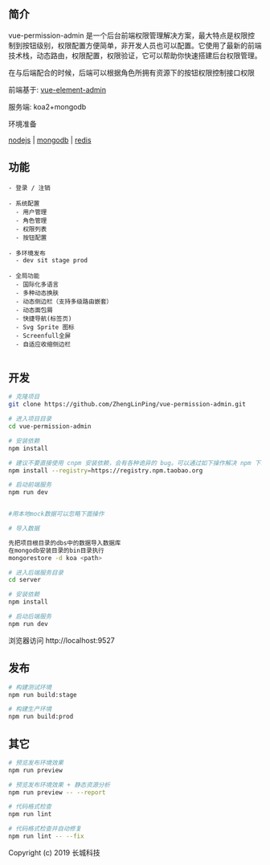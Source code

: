 
## 简介

vue-permission-admin 是一个后台前端权限管理解决方案，最大特点是权限控制到按钮级别，权限配置方便简单，非开发人员也可以配置。它使用了最新的前端技术栈，动态路由，权限配置，权限验证，它可以帮助你快速搭建后台权限管理。

在与后端配合的时候，后端可以根据角色所拥有资源下的按钮权限控制接口权限

前端基于: [vue-element-admin](https://panjiachen.github.io/vue-element-admin) 

服务端: koa2+mongodb

环境准备


[nodejs](http://nodejs.cn/download/) |
[mongodb](https://www.runoob.com/mongodb/mongodb-window-install.html) |
[redis](https://www.runoob.com/redis/redis-install.html)




## 功能

```
- 登录 / 注销

- 系统配置
  - 用户管理
  - 角色管理
  - 权限列表
  - 按钮配置

- 多环境发布
  - dev sit stage prod

- 全局功能
  - 国际化多语言
  - 多种动态换肤
  - 动态侧边栏（支持多级路由嵌套）
  - 动态面包屑
  - 快捷导航(标签页)
  - Svg Sprite 图标
  - Screenfull全屏
  - 自适应收缩侧边栏


```

## 开发

```bash
# 克隆项目
git clone https://github.com/ZhengLinPing/vue-permission-admin.git

# 进入项目目录
cd vue-permission-admin

# 安装依赖
npm install

# 建议不要直接使用 cnpm 安装依赖，会有各种诡异的 bug。可以通过如下操作解决 npm 下载速度慢的问题
npm install --registry=https://registry.npm.taobao.org

# 启动前端服务
npm run dev


#用本地mock数据可以忽略下面操作 

# 导入数据

先把项目根目录的dbs中的数据导入数据库
在mongodb安装目录的bin目录执行
mongorestore -d koa <path>

# 进入后端服务目录
cd server

# 安装依赖
npm install

# 启动后端服务
npm run dev
```

浏览器访问 http://localhost:9527

## 发布

```bash
# 构建测试环境
npm run build:stage

# 构建生产环境
npm run build:prod
```

## 其它

```bash
# 预览发布环境效果
npm run preview

# 预览发布环境效果 + 静态资源分析
npm run preview -- --report

# 代码格式检查
npm run lint

# 代码格式检查并自动修复
npm run lint -- --fix
```


Copyright (c) 2019 长城科技

